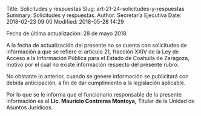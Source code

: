 Title: Solicitudes y respuestas
Slug: art-21-24-solicitudes-y-respuestas
Summary: Solicitudes y respuestas.
Author: Secretaría Ejecutiva
Date: 2018-02-23 09:00
Modified: 2018-05-28 14:29


Fecha de última actualización: 28 de mayo 2018.

A la fecha de actualización del presente no se cuenta con solicitudes
de información a que se refiere el artículo 21, fracción XXIV de la Ley
de Acceso a la Información Pública para el Estado de Coahuila de
Zaragoza, motivo por el cual no existe información respecto del
presente rubro.

No obstante lo anterior, cuando se genere información se publicitará
con debida anticipación, a fin de dar cumplimiento a la legislación
aplicable.

Por lo que se le informa que el funcionario responsable de la presente
información es el **Lic. Mauricio Contreras Montoya,** Titular de la
Unidad de Asuntos Jurídicos.
